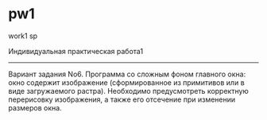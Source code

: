 # pw1
work1 sp

Индивидуальная практическая работа1
_____
Вариант задания No6. 
Программа со сложным фоном главного окна: окно содержит
изображение (сформированное из примитивов или в виде загружаемого растра).
Необходимо предусмотреть корректную перерисовку изображения, а также его
отсечение при изменении размеров окна.
